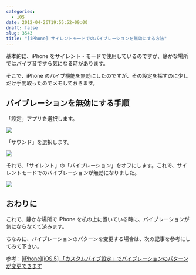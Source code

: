 ```yaml
---
categories:
  - iOS
date: 2012-04-26T19:55:52+09:00
draft: false
slug: 3543
title: "[iPhone] サイレントモードでのバイブレーションを無効にする方法"
---
```


基本的に、iPhone をサイレント・モードで使用しているのですが、静かな場所ではバイブ音ですら気になる時があります。

そこで、iPhone のバイブ機能を無効にしたのですが、その設定を探すのに少しだけ手間取ったのでメモしておきます。

## バイブレーションを無効にする手順

「設定」アプリを選択します。

![](/images/2012/04/3543_1.png)

「サウンド」を選択します。

![](/images/2012/04/3543_2.png)

それで、「サイレント」の「バイブレーション」をオフにします。これで、サイレントモードでのバイブレーションが無効になりました。

![](/images/2012/04/3543_3.png)

## おわりに

これで、静かな場所で iPhone を机の上に置いている時に、バイブレーションが気にならなくて済みます。

ちなみに、バイブレーションのパターンを変更する場合は、次の記事を参考にしてみて下さい。

参考：[[iPhone][iOS 5] 「カスタムバイブ設定」でバイブレーションのパターンが変更できます](http://rakuishi.com/archives/957/)
